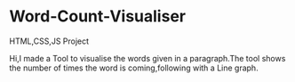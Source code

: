 # Word-Count-Visualiser
HTML,CSS,JS Project

Hi,I made a Tool to visualise the words given in a paragraph.The tool shows the number of times the word is coming,following with a Line graph.
